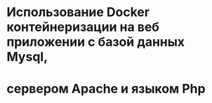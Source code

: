 # Использование Docker контейнеризации на веб приложении с базой данных Mysql,
# сервером Apache и языком Php
